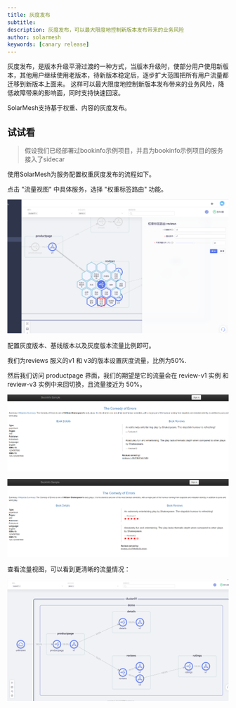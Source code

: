 ```yaml
---
title: 灰度发布
subtitle:
description: 灰度发布，可以最大限度地控制新版本发布带来的业务风险
author: solarmesh
keywords: [canary release]
---
```


灰度发布，是版本升级平滑过渡的一种方式，当版本升级时，使部分用户使用新版本，其他用户继续使用老版本，待新版本稳定后，逐步扩大范围把所有用户流量都迁移到新版本上面来。
这样可以最大限度地控制新版本发布带来的业务风险，降低故障带来的影响面，同时支持快速回滚。

SolarMesh支持基于权重、内容的灰度发布。

## 试试看

> 假设我们已经部署过bookinfo示例项目，并且为bookinfo示例项目的服务接入了sidecar

使用SolarMesh为服务配置权重灰度发布的流程如下。

点击 "流量视图" 中具体服务，选择 "权重标签路由" 功能。

![](canary.png)

配置灰度版本、基线版本以及灰度版本流量比例即可。

我们为reviews 服义的v1 和 v3的版本设置灰度流量，比例为50%.

然后我们访问 productpage 界面，我们的期望是它的流量会在 review-v1 实例 和 review-v3 实例中来回切换，且流量接近为 50%。

![](canary_1.png)

![](canary_2.png)

查看流量视图，可以看到更清晰的流量情况：

![](canary_3.png)
